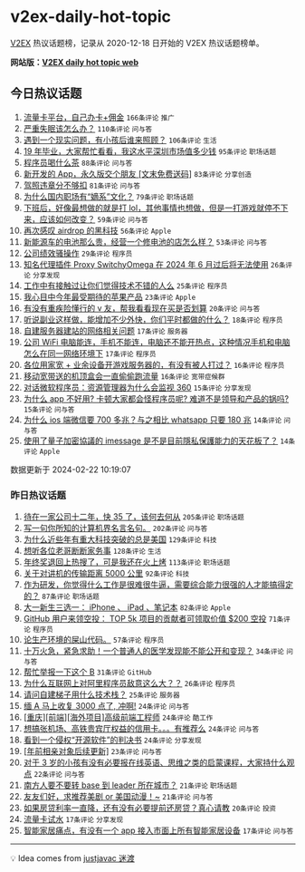 # v2ex-daily-hot-topic

[V2EX](https://www.v2ex.com/) 热议话题榜，记录从 2020-12-18 日开始的 V2EX 热议话题榜单。

**网站版：[V2EX daily hot topic web](https://boojack.github.io/v2ex-daily-hot-topic-web/)**

## 今日热议话题

<!-- TODAY BEGIN -->

1. [流量卡平台，自己办卡+佣金](https://www.v2ex.com/t/1017424) `166条评论` `推广`
1. [严重失眠该怎么办？](https://www.v2ex.com/t/1017427) `110条评论` `问与答`
1. [遇到一个现实问题，有小孩后谁来照顾？](https://www.v2ex.com/t/1017442) `106条评论` `生活`
1. [19 年毕业，大家帮忙看看，我这水平深圳市场值多少钱](https://www.v2ex.com/t/1017458) `95条评论` `职场话题`
1. [程序员喝什么茶](https://www.v2ex.com/t/1017462) `88条评论` `问与答`
1. [新开发的 App，永久版交个朋友 [文末免费送码]](https://www.v2ex.com/t/1017611) `83条评论` `分享创造`
1. [驾照违章分不够扣](https://www.v2ex.com/t/1017518) `81条评论` `问与答`
1. [为什么国内职场有“嫡系”文化？](https://www.v2ex.com/t/1017402) `79条评论` `职场话题`
1. [下班后，好像最想做的就是打 lol，其他事情也想做，但是一打游戏就停不下来，应该如何改变？](https://www.v2ex.com/t/1017478) `59条评论` `问与答`
1. [再次感叹 airdrop 的黑科技](https://www.v2ex.com/t/1017486) `56条评论` `Apple`
1. [新能源车的电池那么贵，经营一个修电池的店怎么样？](https://www.v2ex.com/t/1017490) `53条评论` `问与答`
1. [公司绩效骚操作](https://www.v2ex.com/t/1017591) `29条评论` `程序员`
1. [知名代理插件 Proxy SwitchyOmega 在 2024 年 6 月过后将无法使用](https://www.v2ex.com/t/1017572) `26条评论` `分享发现`
1. [工作中有接触过让你们觉得技术不错的人么](https://www.v2ex.com/t/1017472) `25条评论` `程序员`
1. [我心目中今年最受期待的苹果产品](https://www.v2ex.com/t/1017431) `23条评论` `Apple`
1. [有没有重疾险懂行的 v 友，帮我看看现在买是否划算](https://www.v2ex.com/t/1017430) `20条评论` `问与答`
1. [听说副业这样做，能增加不少外快，你们平时都做的什么？](https://www.v2ex.com/t/1017441) `18条评论` `程序员`
1. [自建服务器建站的网络相关问题](https://www.v2ex.com/t/1017569) `17条评论` `服务器`
1. [公司 WiFi 电脑能连，手机不能连，电脑还不能开热点，这种情况手机和电脑怎么在同一网络环境下](https://www.v2ex.com/t/1017426) `17条评论` `程序员`
1. [各位用家宽 + 业余设备开游戏服务器的，有没有被人打过？](https://www.v2ex.com/t/1017600) `16条评论` `程序员`
1. [移动宽带送的机顶盒会一直偷偷跑流量](https://www.v2ex.com/t/1017460) `16条评论` `宽带症候群`
1. [对话微软程序员：资源管理器为什么会监视 360](https://www.v2ex.com/t/1017609) `15条评论` `分享发现`
1. [为什么 app 不好用? 卡顿大家都会怪程序员呢? 难道不是领导和产品的锅吗?](https://www.v2ex.com/t/1017495) `15条评论` `问与答`
1. [为什么 ios 端微信要 700 多兆？与之相比 whatsapp 只要 180 兆](https://www.v2ex.com/t/1017586) `14条评论` `问与答`
1. [使用了量子加密協議的 imessage 是不是目前隱私保護能力的天花板了？](https://www.v2ex.com/t/1017523) `14条评论` `Apple`

数据更新于 2024-02-22 10:19:07

<!-- TODAY END -->

### 昨日热议话题

<!-- YESTERDAY BEGIN -->

1. [待在一家公司十二年，快 35 了，该何去何从](https://www.v2ex.com/t/1017090) `205条评论` `职场话题`
1. [写一句你所知的计算机界名言名句。](https://www.v2ex.com/t/1017108) `202条评论` `问与答`
1. [为什么近些年有重大科技突破的总是美国](https://www.v2ex.com/t/1017053) `129条评论` `科技`
1. [想听各位老哥断断家务事](https://www.v2ex.com/t/1017206) `128条评论` `生活`
1. [年终奖退回上热搜了，可是我还在火上烤](https://www.v2ex.com/t/1017164) `113条评论` `职场话题`
1. [关于对讲机的传输距离 5000 公里](https://www.v2ex.com/t/1017151) `92条评论` `科技`
1. [作为研发，你觉得什么工作是很难很牛逼，需要综合能力很强的人才能搞得定的？](https://www.v2ex.com/t/1017079) `87条评论` `职场话题`
1. [大一新生三选一： iPhone 、 iPad 、笔记本](https://www.v2ex.com/t/1017238) `82条评论` `Apple`
1. [GitHub 用户来领空投： TOP 5k 项目的贡献者可领取价值 $200 空投](https://www.v2ex.com/t/1017287) `71条评论` `程序员`
1. [论生产环境的屎山代码。](https://www.v2ex.com/t/1017106) `57条评论` `程序员`
1. [十万火急，紧急求助！一个普通人的医学发现能不能公开和变现？](https://www.v2ex.com/t/1017377) `34条评论` `问与答`
1. [帮忙举报一下这个 B](https://www.v2ex.com/t/1017121) `31条评论` `GitHub`
1. [为什么互联网上对阿里程序员敌意这么大？？](https://www.v2ex.com/t/1017249) `26条评论` `程序员`
1. [请问自建梯子用什么技术栈？](https://www.v2ex.com/t/1017059) `25条评论` `服务器`
1. [缅 A 马上收复 3000 点了, 冲啊!](https://www.v2ex.com/t/1017187) `24条评论` `问与答`
1. [[重庆][前端][海外项目]高级前端工程师](https://www.v2ex.com/t/1017181) `24条评论` `酷工作`
1. [想搞张机场、高铁贵宾厅权益的信用卡。。。有推荐么](https://www.v2ex.com/t/1017105) `24条评论` `问与答`
1. [看到一个侵权“开源软件”的判决书](https://www.v2ex.com/t/1017069) `24条评论` `分享发现`
1. [[年前相亲对象后续更新]](https://www.v2ex.com/t/1017099) `23条评论` `问与答`
1. [对于 3 岁的小孩有没有必要报在线英语、思维之类的启蒙课程，大家持什么观点](https://www.v2ex.com/t/1017298) `22条评论` `问与答`
1. [南方人要不要转 base 到 leader 所在城市？](https://www.v2ex.com/t/1017290) `21条评论` `职场话题`
1. [友友们好，求推荐美剧 or 美国动漫！~](https://www.v2ex.com/t/1017169) `21条评论` `问与答`
1. [如果房贷利率一直降，还有没有必要提前还房贷？真心请教](https://www.v2ex.com/t/1017057) `20条评论` `投资`
1. [流量卡试水](https://www.v2ex.com/t/1017223) `17条评论` `分享发现`
1. [智能家居痛点，有没有一个 app 接入市面上所有智能家居设备](https://www.v2ex.com/t/1017081) `17条评论` `问与答`

<!-- YESTERDAY END -->

---

💡 Idea comes from [justjavac 迷渡](https://github.com/justjavac/)
